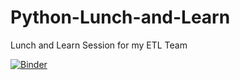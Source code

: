 # Python-Lunch-and-Learn
Lunch and Learn Session for my ETL Team

[![Binder](https://mybinder.org/badge_logo.svg)](https://mybinder.org/v2/gh/atulsaurav/Python-Lunch-and-Learn/HEAD)
